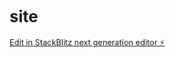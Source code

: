 # site

[Edit in StackBlitz next generation editor ⚡️](https://stackblitz.com/~/github.com/hackthehackerss/site)